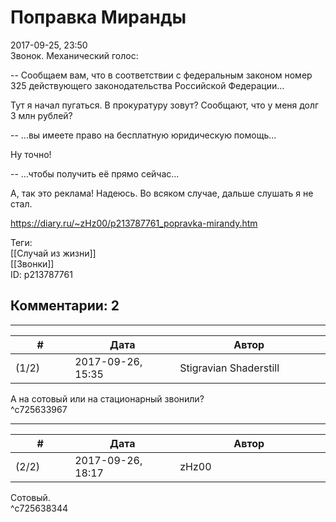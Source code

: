 Поправка Миранды
================

  
2017-09-25, 23:50  
 Звонок. Механический голос:   
   
 -- Сообщаем вам, что в соответствии с федеральным законом номер 325 действующего законодательства Российской Федерации...   
   
 Тут я начал пугаться. В прокуратуру зовут? Сообщают, что у меня долг 3 млн рублей?   
   
 -- ...вы имеете право на бесплатную юридическую помощь...   
   
 Ну точно!   
   
 -- ...чтобы получить её прямо сейчас...   
   
 А, так это реклама! Надеюсь. Во всяком случае, дальше слушать я не стал.   
  
<https://diary.ru/~zHz00/p213787761_popravka-mirandy.htm>  
  
Теги:  
[[Случай из жизни]]  
[[Звонки]]  
ID: p213787761  


Комментарии: 2
--------------

  


---



|         #         |              Дата              |                     Автор                     |           ID           |
| --- | --- | --- | --- |
| (1/2) | 2017-09-26, 15:35 | Stigravian Shaderstill | c725633967 |

  
 А на сотовый или на стационарный звонили?   
 ^c725633967

---



|         #         |              Дата              |                     Автор                     |           ID           |
| --- | --- | --- | --- |
| (2/2) | 2017-09-26, 18:17 | zHz00 | c725638344 |

  
 Сотовый.   
 ^c725638344